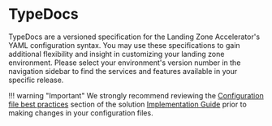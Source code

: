 # TypeDocs

TypeDocs are a versioned specification for the Landing Zone Accelerator's YAML configuration syntax. You may use these specifications to gain additional flexibility and insight in customizing your landing zone environment. Please select your environment's version number in the navigation sidebar to find the services and features available in your specific release.

!!! warning "Important"
    We strongly recommend reviewing the [Configuration file best practices](https://docs.aws.amazon.com/solutions/latest/landing-zone-accelerator-on-aws/configuration-file-best-practices.html) section of the solution [Implementation Guide](https://docs.aws.amazon.com/solutions/latest/landing-zone-accelerator-on-aws/solution-overview.html) prior to making changes in your configuration files. 